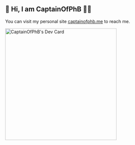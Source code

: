 ## 👋 Hi, I am CaptainOfPhB 👨‍💻

You can visit my personal site [captainofphb.me](https://captainofphb.me) to reach me.

<a href="https://app.daily.dev/captainofphb"><img src="https://api.daily.dev/devcards/v2/cfzYef6YH.png?r=c9v&type=default" width="356" alt="CaptainOfPhB's Dev Card"/></a>
